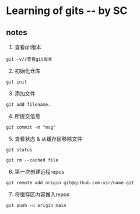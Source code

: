 # Learning of gits    -- by SC

## notes
1. 查看git版本

 ```
 git -v//查看git版本
 ```

2. 初始化仓库

 ```
 git init
 ```

3. 添加文件

 ```
 git add filename.
 ```

4. 所提交信息

 ```
 git commit -m "msg"
 ```

5. 查看状态 & 从缓存区移除文件

 ``` 
 git status
 ```

 ```
 git rm --cached file 
 ```

6. 第一次创建远程repos

 ```
 git remote add origin git@github.com:usr/name.git
 ```

7. 将缓存区内容推入repos

 ```
 git push -u origin main
 ```